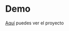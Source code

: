 # Demo

<a href="https://transcendent-mochi-3ec420.netlify.app/" target="_blank">Aquí</a> puedes ver el proyecto
